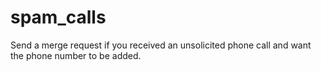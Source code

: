# spam_calls
Send a merge request if you received an unsolicited phone call and want the phone number to be added.

